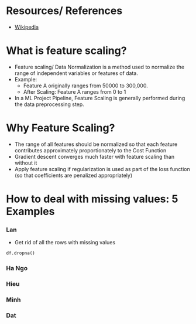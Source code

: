 # Resources/ References
- [Wikipedia](https://en.wikipedia.org/wiki/Feature_scaling)

# What is feature scaling?

- Feature scaling/ Data Normalization is a method used to normalize the range of independent 
variables or features of data. 
- Example: 
    - Feature A originally ranges from 50000 to 300,000. 
    - After Scaling: Feature A ranges from 0 to 1
- In a ML Project Pipeline, Feature Scaling is generally performed during
 the data preprocessing step. 

# Why Feature Scaling?

- The range of all features should be normalized so that each feature 
contributes approximately proportionately to the Cost Function
- Gradient descent converges much faster with feature scaling than without it
- Apply feature scaling if regularization is used as part of the
 loss function (so that coefficients are penalized appropriately)

# How to deal with missing values: 5 Examples

### Lan
- Get rid of all the rows with missing values
``` Python
df.dropna()
```

### Ha Ngo

### Hieu

### Minh

### Dat
